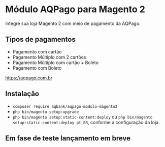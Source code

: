 # Módulo AQPago para Magento 2

Integre sua loja Magento 2 com meio de pagamento da AQPago.
## Tipos de pagamentos
- Pagamento com cartão
- Pagamento Múltiplo com 2 cartões
- Pagamento Múltiplo com cartão + Boleto
- Pagamento com Boleto

https://aqpago.com.br

## Instalação

 - `composer require aqbank/aqpago-modulo-magento2` 
 - `php bin/magento setup:upgrade`
 - `php bin/magento setup:static-content:deploy` ou `php bin/magento setup:static-content:deploy pt_BR`, conforme a configuração da loja.

## Em fase de teste lançamento em breve


